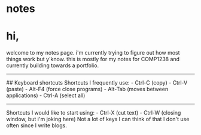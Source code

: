# notes
<h1>hi,</h1>
welcome to my notes page. i'm currently trying to figure out how most things work but y'know. 
this is mostly for my notes for COMP1238 and currently building towards a portfolio.<br>
<hr>
## Keyboard shortcuts
Shortcuts I frequently use:
- Ctrl-C (copy)
- Ctrl-V (paste)
- Alt-F4 (force close programs)
- Alt-Tab (moves between applications)
- Ctrl-A (select all)
<br>
<hr>
Shortcuts I would like to start using:
- Ctrl-X (cut text)
- Ctrl-W (closing window, but i'm joking here)
Not a lot of keys I can think of that I don't use often since I write blogs.